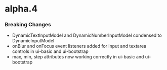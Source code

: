# alpha.4

### **Breaking Changes**

* DynamicTextInputModel and DynamicNumberInputModel condensed to DynamicInputModel
* onBlur and onFocus event listeners added for input and textarea controls in ui-basic and ui-bootstrap
* max, min, step attributes now working correctly in ui-basic and ui-bootstrap